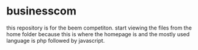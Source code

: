 ﻿# businesscom
this repository is for the beem competiton. start viewing the files from the home folder because this is where the homepage is and the mostly used language is php followed by javascript.
